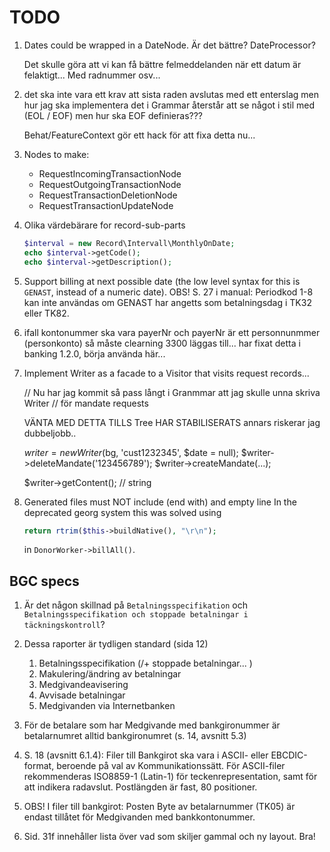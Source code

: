 TODO
====

1. Dates could be wrapped in a DateNode.
   Är det bättre?
   DateProcessor?

   Det skulle göra att vi kan få bättre felmeddelanden när ett datum är felaktigt...
       Med radnummer osv...

1. det ska inte vara ett krav att sista raden avslutas med ett enterslag
   men hur jag ska implementera det i Grammar återstår att se
   något i stil med
   (EOL / EOF)
   men hur ska EOF definieras???

   Behat/FeatureContext gör ett hack för att fixa detta nu...

1. Nodes to make:
    - RequestIncomingTransactionNode
    - RequestOutgoingTransactionNode
    - RequestTransactionDeletionNode
    - RequestTransactionUpdateNode

1. Olika värdebärare for record-sub-parts
    ```php
    $interval = new Record\Intervall\MonthlyOnDate;
    echo $interval->getCode();
    echo $interval->getDescription();
    ```

1. Support billing at next possible date (the low level syntax for
   this is `GENAST`, instead of a numeric date). OBS! S. 27 i manual: Periodkod
   1-8 kan inte användas om GENAST har angetts som betalningsdag i TK32 eller TK82.

1. ifall kontonummer ska vara payerNr och payerNr är ett personnunmmer (personkonto)
   så måste clearning 3300 läggas till...
   har fixat detta i banking 1.2.0, börja använda här...

1. Implement Writer as a facade to a Visitor that visits request records...

   // Nu har jag kommit så pass långt i Granmmar att jag skulle unna skriva Writer
   // för mandate requests

   VÄNTA MED DETTA TILLS Tree HAR STABILISERATS
   annars riskerar jag dubbeljobb..

   $writer = new Writer($bg, 'cust1232345', $date = null);
   $writer->deleteMandate('123456789');
   $writer->createMandate(...);

   $writer->getContent(); // string

1. Generated files must NOT include (end with) and empty line
   In the deprecated georg system this was solved using
   ```php
   return rtrim($this->buildNative(), "\r\n");
   ```
   in `DonorWorker->billAll()`.

BGC specs
---------
1. Är det någon skillnad på `Betalningsspecifikation` och
   `Betalningsspecifikation och stoppade betalningar i täckningskontroll`?

1. Dessa raporter är tydligen standard (sida 12)
   1. Betalningsspecifikation (/+ stoppade betalningar...   )
   1. Makulering/ändring av betalningar
   1. Medgivandeavisering
   1. Avvisade betalningar
   1. Medgivanden via Internetbanken

1. För de betalare som har Medgivande med bankgironummer är betalarnumret alltid
   bankgironumret (s. 14, avsnitt 5.3)

1. S. 18 (avsnitt 6.1.4): Filer till Bankgirot ska vara i ASCII- eller EBCDIC-format,
   beroende på val av Kommunikationssätt. För ASCII-filer rekommenderas ISO8859-1
   (Latin-1) för teckenrepresentation, samt <CRLF> för att indikera radavslut.
   Postlängden är fast, 80 positioner.

1. OBS! I filer till bankgirot: Posten Byte av betalarnummer (TK05) är endast
   tillåtet för Medgivanden med bankkontonummer.

1. Sid. 31f innehåller lista över vad som skiljer gammal och ny layout. Bra!
